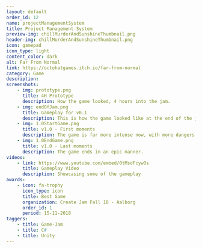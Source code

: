 ```yaml
---
layout: default
order_id: 12
name: projectManagementSystem
title: Project Management System
preview-img: chillMurderAndSunshineThumbnail.png
header-img: chillMurderAndSunshineThumbnail.png
icon: gamepad
icon_type: light
content_color: dark
alt: Far From Normal
link: https://octohatgames.itch.io/far-from-normal
category: Game
description: 
screenshots:
    - img: prototype.png
      title: 4H Prototype
      description: How the game looked, 4 hours into the jam.
    - img: endOfJam.png
      title: Gameplay for v0.1
      description: This is how the game looked like at the end of the jam.
    - img: 1.0StartGame.png
      title: v1.0 - First moments
      description: The game is far more intense now, with more dangers and tools at the players disposal.
    - img: 1.0EndGame.png
      title: v1.0 - Last moments
      description: The game ends in an epic manner.
videos:
    - link: https://www.youtube.com/embed/0tMsdFcywOs
      title: Gameplay Video
      description: Showcasing some of the gameplay
awards:
    - icon: fa-trophy
      icon_type: icon
      title: Best Game
      organization: Create Jam Fall 18 - Aalborg
      order_id: 1
      period: 15-11-2018
taggers:
    - title: Game-Jam
    - title: C#
    - title: Unity
---
```


